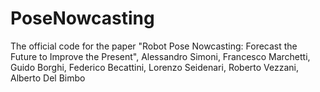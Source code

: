 # PoseNowcasting
The official code for the paper "Robot Pose Nowcasting: Forecast the Future to Improve the Present", Alessandro Simoni, Francesco Marchetti, Guido Borghi, Federico Becattini, Lorenzo Seidenari, Roberto Vezzani, Alberto Del Bimbo
